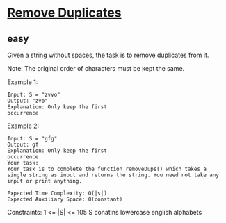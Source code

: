 # [Remove Duplicates ](https://practice.geeksforgeeks.org/problems/remove-duplicates3034/1/?category[]=Strings&category[]=Strings&problemStatus=unsolved&difficulty[]=0&page=1&query=category[]StringsproblemStatusunsolveddifficulty[]0page1category[]Strings#)

## easy

Given a string without spaces, the task is to remove duplicates from it.

Note: The original order of characters must be kept the same. 

Example 1:
```
Input: S = "zvvo"
Output: "zvo"
Explanation: Only keep the first
occurrence
```
Example 2:
```
Input: S = "gfg"
Output: gf
Explanation: Only keep the first
occurrence
Your task:
Your task is to complete the function removeDups() which takes a single string as input and returns the string. You need not take any input or print anything.
 ```
```
Expected Time Complexity: O(|s|)
Expected Auxiliary Space: O(constant)
```
Constraints:
1 <= |S| <= 105
S conatins lowercase english alphabets
